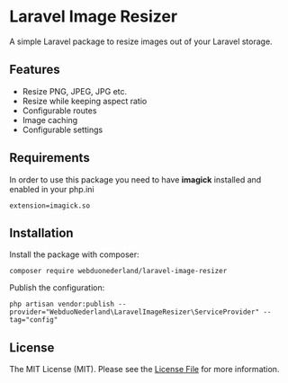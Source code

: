 
# Laravel Image Resizer

A simple Laravel package to resize images out of your Laravel storage.


## Features

- Resize PNG, JPEG, JPG etc.
- Resize while keeping aspect ratio
- Configurable routes
- Image caching
- Configurable settings
## Requirements

In order to use this package you need to have **imagick** installed and enabled in your php.ini
```
extension=imagick.so
```
## Installation

Install the package with composer:

```
composer require webduonederland/laravel-image-resizer
```

Publish the configuration:

```
php artisan vendor:publish --provider="WebduoNederland\LaravelImageResizer\ServiceProvider" --tag="config"
```


## License

The MIT License (MIT). Please see the [License File](LICENSE) for more information.